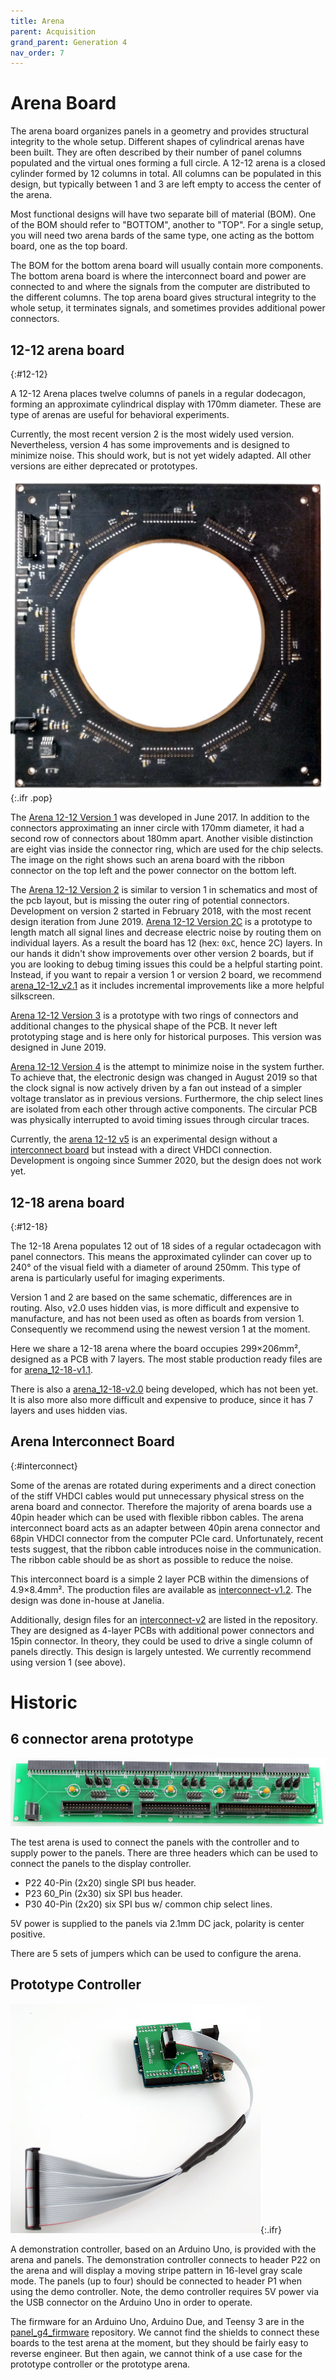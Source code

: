 ```yaml
---
title: Arena
parent: Acquisition
grand_parent: Generation 4
nav_order: 7
---
```



# Arena Board

The arena board organizes panels in a geometry and provides structural integrity to the whole setup. Different shapes of cylindrical arenas have been built. They are often described by their number of panel columns populated and the virtual ones forming a full circle. A 12-12 arena is a closed cylinder formed by 12 columns in total. All columns can be populated in this design, but typically between 1 and 3 are left empty to access the center of the arena.

Most functional designs will have two separate bill of material (BOM). One of the BOM should refer to "BOTTOM", another to "TOP". For a single setup, you will need two arena bards of the same type, one acting as the bottom board, one as the top board.

The BOM for the bottom arena board will usually contain more components. The bottom arena board is where the interconnect board and power are connected to and where the signals from the computer are distributed to the different columns. The top arena board gives structural integrity to the whole setup, it terminates signals, and sometimes provides additional power connectors.

## 12-12 arena board
{:#12-12}

A 12-12 Arena places twelve columns of panels in a regular dodecagon, forming an approximate cylindrical display with 170mm diameter. These are type of arenas are useful for behavioral experiments.

Currently, the most recent version 2 is the most widely used version. Nevertheless, version 4 has some improvements and is designed to minimize noise. This should work, but is not yet widely adapted. All other versions are either deprecated or prototypes.

![Arena board v1](../assets/arena_12-12_photo-top.jpg){:.ifr .pop}

The [Arena 12-12 Version 1](https://github.com/floesche/Arena-G4-Hardware/tree/master/arena_12-12/production_v1) was developed in June 2017. In addition to the connectors approximating an inner circle with 170mm diameter, it had a second row of connectors about 180mm apart. Another visible distinction are eight vias inside the connector ring, which are used for the chip selects. The image on the right shows such an arena board with the ribbon connector on the top left and the power connector on the bottom left.

The [Arena 12-12 Version 2](https://github.com/floesche/Arena-G4-Hardware/tree/master/arena_12-12/production_v2) is similar to version 1 in schematics and most of the pcb layout, but is missing the outer ring of potential connectors. Development on version 2 started in February 2018, with the most recent design iteration from June 2019. [Arena 12-12 Version 2C](https://github.com/floesche/Arena-G4-Hardware/tree/master/arena_12-12/production_v2C) is a prototype to length match all signal lines and decrease electric noise by routing them on individual layers. As a result the board has 12 (hex: `0xC`, hence 2C) layers. In our hands it didn't show improvements over other version 2 boards, but if you are looking to debug timing issues this could be a helpful starting point. Instead, if you want to repair a version 1 or version 2 board, we recommend [arena_12-12_v2.1](https://github.com/floesche/Arena-G4-Hardware/tree/master/arena_12-12/production_v2/arena_12-12_v2p1.zip) as it includes incremental improvements like a more helpful silkscreen.

[Arena 12-12 Version 3](https://github.com/floesche/Arena-G4-Hardware/tree/master/arena_12-12/production_v3) is a prototype with two rings of connectors and additional changes to the physical shape of the PCB. It never left prototyping stage and is here only for historical purposes. This version was designed in June 2019.

[Arena 12-12 Version 4](https://github.com/floesche/Arena-G4-Hardware/tree/master/arena_12-12/production_v4) is the attempt to minimize noise in the system further. To achieve that, the electronic design was changed in August 2019 so that the clock signal is now actively driven by a fan out instead of a simpler voltage translator as in previous versions. Furthermore, the chip select lines are isolated from each other through active components. The circular PCB was physically interrupted to avoid timing issues through circular traces.

Currently, the [arena 12-12 v5](https://github.com/floesche/Arena-G4-Hardware/tree/master/arena_12-12/production_v5) is an experimental design without a [interconnect board](#interconnect) but instead with a direct VHDCI connection. Development is ongoing since Summer 2020, but the design does not work yet.

## 12-18 arena board
{:#12-18}

The 12-18 Arena populates 12 out of 18 sides of a regular octadecagon with panel connectors. This means the approximated cylinder can cover up to 240° of the visual field with a diameter of around 250mm. This type of arena is particularly useful for imaging experiments.

Version 1 and 2 are based on the same schematic, differences are in routing. Also, v2.0 uses hidden vias, is more difficult and expensive to manufacture, and has not been used as often as boards from version 1. Consequently we recommend using the newest version 1 at the moment.

Here we share a 12-18 arena where the board occupies 299×206mm², designed as a PCB with 7 layers. The most stable production ready files are for [arena_12-18-v1.1](https://github.com/floesche/Arena-G4-Hardware/tree/master/arena_12-18/production_v1p1).

There is also a [arena_12-18-v2.0](https://github.com/floesche/Arena-G4-Hardware/tree/master/arena_12-18/production_v2p0) being developed, which has not been yet. It is also more also more difficult and expensive to produce, since it has 7 layers and uses hidden vias. 

## Arena Interconnect Board
{:#interconnect}

Some of the arenas are rotated during experiments and a direct conection of the stiff VHDCI cables would put unnecessary physical stress on the arena board and connector. Therefore the majority of arena boards use a 40pin header which can be used with flexible ribbon cables. The arena interconnect board acts as an adapter between 40pin arena connector and 68pin VHDCI connector from the computer PCIe card. Unfortunately, recent tests suggest, that the ribbon cable introduces noise in the communication. The ribbon cable should be as short as possible to reduce the noise.

This interconnect board is a simple 2 layer PCB within the dimensions of 4.9×8.4mm². The production files are available as [interconnect-v1.2](https://github.com/floesche/Arena-G4-Hardware/tree/master/interconnect/production_v1). The design was done in-house at Janelia. 

Additionally, design files for an [interconnect-v2](https://github.com/floesche/Arena-G4-Hardware/tree/master/interconnect/production_v2) are listed in the repository. They are designed as 4-layer PCBs with additional power connectors and 15pin connector. In theory, they could be used to drive a single column of panels directly. This design is largely untested. We currently recommend using version 1 (see above).

# Historic

## 6 connector arena prototype

![Test arena](../assets/arena_prototype.jpg)

The test arena is used to connect the panels with the controller and to supply power to the panels. There are three headers which can be used to connect the panels to the display controller.

- P22 40-Pin (2x20) single SPI bus header.
- P23 60_Pin (2x30) six SPI bus header.
- P30 40-Pin (2x20) six SPI bus w/ common chip select lines.

5V power is supplied to the panels via 2.1mm DC jack, polarity is center positive. 

There are 5 sets of jumpers which can be used to configure the arena.

## Prototype Controller

![Arduino based controller](../assets/controller_arduino.jpg){:.ifr}

A demonstration controller, based on an Arduino Uno, is provided with the arena and panels. The demonstration controller connects to header P22 on the arena and will display a moving stripe pattern in 16-level gray scale mode.  The panels (up to four) should be connected to header P1 when using the demo controller. Note, the demo controller requires 5V power via the USB connector on the Arduino Uno in order to operate.

The firmware for an Arduino Uno, Arduino Due, and Teensy 3 are in the [panel_g4_firmware](https://github.com/floesche/panels_g4_firmware/tree/master/test_controllers) repository. We cannot find the shields to connect these boards to the test arena at the moment, but they should be fairly easy to reverse engineer. But then again, we cannot think of a use case for the prototype controller or the prototype arena.